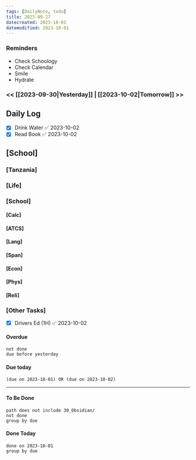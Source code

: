 ```yaml
---
tags: [DailyNote, todo]
title: 2023-09-27
datecreated: 2023-10-01
datemodified: 2023-10-01
---
```


### Reminders
- Check Schoology
- Check Calendar
- Smile
- Hydrate

### << [[2023-09-30|Yesterday]] | [[2023-10-02|Tomorrow]] >>

## Daily Log

- [x] Drink Water ✅ 2023-10-02
- [x] Read Book ✅ 2023-10-02

## [School]

### [Tanzania]

### [Life]

### [School]

#### [Calc]

#### [ATCS]

#### [Lang]

#### [Span]

#### [Econ]

#### [Phys]

#### [Reli]


### [Other Tasks]

- [x] Drivers Ed (1H) ✅ 2023-10-02

#### Overdue
```tasks
not done
due before yesterday
```
#### Due today

```tasks
(due on 2023-10-01) OR (due on 2023-10-02) 

```
---
#### To Be Done

```tasks
path does not include 30_Obsidian/
not done
group by due
```

#### Done Today

```tasks
done on 2023-10-01
group by due
```